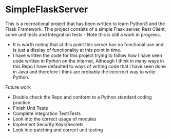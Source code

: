 # SimpleFlaskServer
This is a recreational project that has been written to learn Python3 and the Flask Framework. This project consists of a simple Flask server, Rest Client, some unit tests and Integration tests - Note this is still a work in progress.
- It is worth noting that at this point this server has no functional use and is just a display of functionality at this point in time.
- I have written the code for this project trying to follow how I have seen code written in Python on the internet, Although I think in many ways in this Repo I have defaulted to ways of writing code that I have seen done in Java and therefore I think are probably the incorrect way to write Python.

Future work
- Double check the Repo and conform to a Python standard coding practice
- Finish Unit Tests
- Complete Integration Test/Tests
- Look into the correct usage of modules
- Implement Security Keys/Secrets
- Look into patching and correct unit testing
